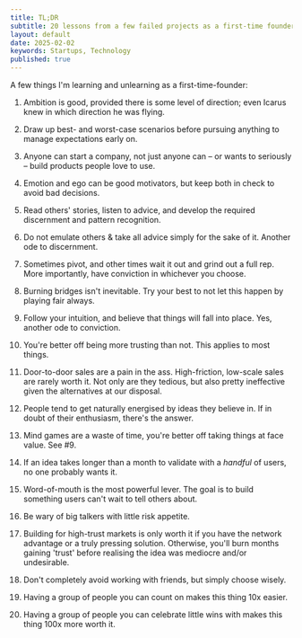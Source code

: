 ```yaml
---
title: TL;DR
subtitle: 20 lessons from a few failed projects as a first-time founder.
layout: default
date: 2025-02-02
keywords: Startups, Technology
published: true
---
```


A few things I'm learning and unlearning as a first-time-founder:

1.  Ambition is good, provided there is some level of direction; even Icarus knew in which direction he was flying.
    
2.  Draw up best- and worst-case scenarios before pursuing anything to manage expectations early on.
    
3.  Anyone can start a company, not just anyone can – or wants to seriously – build products people love to use.
    
4.  Emotion and ego can be good motivators, but keep both in check to avoid bad decisions.
    
5.  Read others' stories, listen to advice, and develop the required discernment and pattern recognition.
    
6.  Do not emulate others & take all advice simply for the sake of it. Another ode to discernment.
    
7.  Sometimes pivot, and other times wait it out and grind out a full rep. More importantly, have conviction in whichever you choose.
    
8.  Burning bridges isn't inevitable. Try your best to not let this happen by playing fair always.
    
9.  Follow your intuition, and believe that things will fall into place. Yes, another ode to conviction.
    
10.  You're better off being more trusting than not. This applies to most things.
    
11.  Door-to-door sales are a pain in the ass. High-friction, low-scale sales are rarely worth it. Not only are they tedious, but also pretty ineffective given the alternatives at our disposal.
    
12.  People tend to get naturally energised by ideas they believe in. If in doubt of their enthusiasm, there's the answer.
    
13.  Mind games are a waste of time, you're better off taking things at face value. See #9.
    
14.  If an idea takes longer than a month to validate with a _handful_ of users, no one probably wants it.
    
15.  Word-of-mouth is the most powerful lever. The goal is to build something users can't wait to tell others about.
    
16.  Be wary of big talkers with little risk appetite.
    
17.  Building for high-trust markets is only worth it if you have the network advantage or a truly pressing solution. Otherwise, you'll burn months gaining 'trust' before realising the idea was mediocre and/or undesirable.
    
18.  Don't completely avoid working with friends, but simply choose wisely.
    
19.  Having a group of people you can count on makes this thing 10x easier.
    
20.  Having a group of people you can celebrate little wins with makes this thing 100x more worth it.

